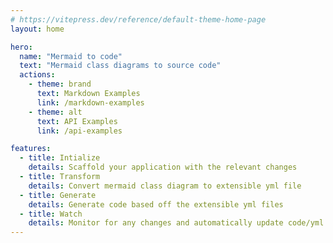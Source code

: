 ```yaml
---
# https://vitepress.dev/reference/default-theme-home-page
layout: home

hero:
  name: "Mermaid to code"
  text: "Mermaid class diagrams to source code"
  actions:
    - theme: brand
      text: Markdown Examples
      link: /markdown-examples
    - theme: alt
      text: API Examples
      link: /api-examples

features:
  - title: Intialize
    details: Scaffold your application with the relevant changes
  - title: Transform
    details: Convert mermaid class diagram to extensible yml file
  - title: Generate
    details: Generate code based off the extensible yml files
  - title: Watch
    details: Monitor for any changes and automatically update code/yml files
---
```


